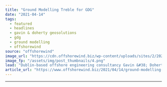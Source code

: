 ```yaml
---
title: "Ground Modelling Treble for GDG"
date: "2021-04-14"
tags: 
  - featured
  - headlines
  - gavin & doherty geosolutions
  - gdg
  - ground modelling
  - offshorewind
source: "offshorewind"
image_url: "https://cdn.offshorewind.biz/wp-content/uploads/sites/2/2021/04/14120004/Ground-Modelling-Treble-for-GDG.png"
image_fp: "/assets/img/post_thumbnails/4.png"
lead: "Dublin-based offshore engineering consultancy Gavin &#38; Doherty Geosolutions (GDG) has secured three ground modelling"
article_url: "https://www.offshorewind.biz/2021/04/14/ground-modelling-treble-for-gdg/"
---
```


---

